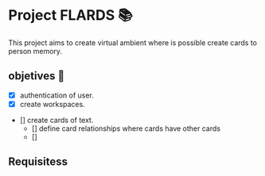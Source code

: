 # Project FLARDS 📚

This project aims to create virtual ambient where is possible create cards to person memory.

## objetives 🚀

- [x] authentication of user.
- [x] create workspaces.
- [] create cards of text.
  - [] define card relationships where cards have other cards
  - []

## Requisitess